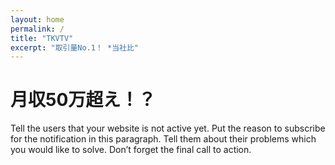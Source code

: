 ```yaml
---
layout: home
permalink: /
title: "TKVTV"
excerpt: "取引量No.1！ *当社比"
---
```

# 月収50万超え！？
Tell the users that your website is not active yet. Put the reason to subscribe for the notification in this paragraph. Tell them about their problems which you would like to solve. Don’t forget the final call to action.


